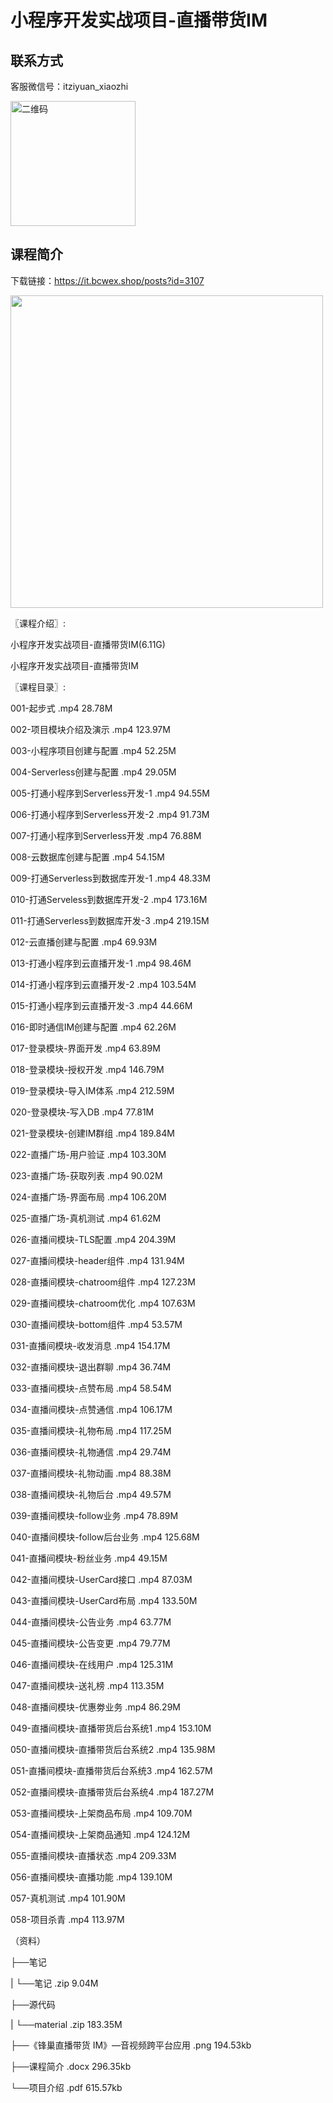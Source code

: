 # 小程序开发实战项目-直播带货IM

## 联系方式

客服微信号：itziyuan_xiaozhi

<img src="https://ziyuanyun.oss-cn-guangzhou.aliyuncs.com/common/20240614073449/666b82192834a.jpg" width="200" height="200" alt="二维码">

## 课程简介

下载链接：https://it.bcwex.shop/posts?id=3107

<img src="https://ziyuanyun.oss-cn-guangzhou.aliyuncs.com/yun/20240515185011/6644936390a30.jpg" width="500" alt="">

  〖课程介绍〗:

 小程序开发实战项目-直播带货IM(6.11G)

 小程序开发实战项目-直播带货IM



 〖课程目录〗:

 001-起步式 .mp4 28.78M

 002-项目模块介绍及演示 .mp4 123.97M

 003-小程序项目创建与配置 .mp4 52.25M

 004-Serverless创建与配置 .mp4 29.05M

 005-打通小程序到Serverless开发-1 .mp4 94.55M

 006-打通小程序到Serverless开发-2 .mp4 91.73M

 007-打通小程序到Serverless开发 .mp4 76.88M

 008-云数据库创建与配置 .mp4 54.15M

 009-打通Serverless到数据库开发-1 .mp4 48.33M

 010-打通Serveless到数据库开发-2 .mp4 173.16M

 011-打通Serverless到数据库开发-3 .mp4 219.15M

 012-云直播创建与配置 .mp4 69.93M

 013-打通小程序到云直播开发-1 .mp4 98.46M

 014-打通小程序到云直播开发-2 .mp4 103.54M

 015-打通小程序到云直播开发-3 .mp4 44.66M

 016-即时通信IM创建与配置 .mp4 62.26M

 017-登录模块-界面开发 .mp4 63.89M

 018-登录模块-授权开发 .mp4 146.79M

 019-登录模块-导入IM体系 .mp4 212.59M

 020-登录模块-写入DB .mp4 77.81M

 021-登录模块-创建IM群组 .mp4 189.84M

 022-直播广场-用户验证 .mp4 103.30M

 023-直播广场-获取列表 .mp4 90.02M

 024-直播广场-界面布局 .mp4 106.20M

 025-直播广场-真机测试 .mp4 61.62M

 026-直播间模块-TLS配置 .mp4 204.39M

 027-直播间模块-header组件 .mp4 131.94M

 028-直播间模块-chatroom组件 .mp4 127.23M

 029-直播间模块-chatroom优化 .mp4 107.63M

 030-直播间模块-bottom组件 .mp4 53.57M

 031-直播间模块-收发消息 .mp4 154.17M

 032-直播间模块-退出群聊 .mp4 36.74M

 033-直播间模块-点赞布局 .mp4 58.54M

 034-直播间模块-点赞通信 .mp4 106.17M

 035-直播间模块-礼物布局 .mp4 117.25M

 036-直播间模块-礼物通信 .mp4 29.74M

 037-直播间模块-礼物动画 .mp4 88.38M

 038-直播间模块-礼物后台 .mp4 49.57M

 039-直播间模块-follow业务 .mp4 78.89M

 040-直播间模块-follow后台业务 .mp4 125.68M

 041-直播间模块-粉丝业务 .mp4 49.15M

 042-直播间模块-UserCard接口 .mp4 87.03M

 043-直播间模块-UserCard布局 .mp4 133.50M

 044-直播间模块-公告业务 .mp4 63.77M

 045-直播间模块-公告变更 .mp4 79.77M

 046-直播间模块-在线用户 .mp4 125.31M

 047-直播间模块-送礼榜 .mp4 113.35M

 048-直播间模块-优惠劵业务 .mp4 86.29M

 049-直播间模块-直播带货后台系统1 .mp4 153.10M

 050-直播间模块-直播带货后台系统2 .mp4 135.98M

 051-直播间模块-直播带货后台系统3 .mp4 162.57M

 052-直播间模块-直播带货后台系统4 .mp4 187.27M

 053-直播间模块-上架商品布局 .mp4 109.70M

 054-直播间模块-上架商品通知 .mp4 124.12M

 055-直播间模块-直播状态 .mp4 209.33M

 056-直播间模块-直播功能 .mp4 139.10M

 057-真机测试 .mp4 101.90M

 058-项目杀青 .mp4 113.97M

 （资料）

 ├──笔记

 | └──笔记 .zip 9.04M

 ├──源代码

 | └──material .zip 183.35M

 ├──《锋巢直播带货 IM》—音视频跨平台应用 .png 194.53kb

 ├──课程简介 .docx 296.35kb

 └──项目介绍 .pdf 615.57kb

  
